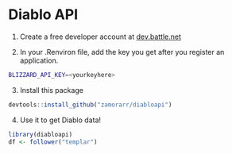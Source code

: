 # Diablo API

1. Create a free developer account at [dev.battle.net](https://dev.battle.net/)

2. In your .Renviron file, add the key you get after you register an application.

```sh
BLIZZARD_API_KEY=<yourkeyhere>
```
3. Install this package

```R
devtools::install_github("zamorarr/diabloapi")
```

4. Use it to get Diablo data!

```R
library(diabloapi)
df <- follower("templar")
```
